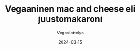 ---
title: "Vegaaninen mac and cheese eli juustomakaroni"
image: "https://vegaanibotti.lauravuo.me/2024/03/2024-03-15_small.png"
date: 2024-03-15
receipt_url: "https://vegeviettelys.fi/vegaaninen-mac-and-cheese-eli/"
author: "Vegeviettelys"
---